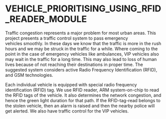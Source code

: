 # VEHICLE_PRIORITISING_USING_RFID_READER_MODULE


Traffic congestion represents a major problem for most urban areas. 
This project presents a traffic control system to pass emergency   
vehicles smoothly. In these days we know that the traffic is more in the
rush hours and we may be struck  in the traffic for a while. Where coming to the 
point in the case of emergency vehicles like ambulances, VIP vehicles also may wait
in the traffic for a long time. This may also lead to loss of human lives 
because of not reaching their destinations in proper time. The suggested 
system considers active Radio Frequency Identification (RFID), and GSM technologies. 


Each individual vehicle is equipped with special radio frequency identification (RFID) tag.
We use RFID reader, ARM system-on-chip to read the RFID tags of the vehicle.
It also determines the network congestion, and hence the green light duration for that path. 
If the RFID-tag-read belongs to the stolen vehicle, then an alarm is raised and 
then the nearby police will get alerted. We also have traffic control for the VIP vehicles. 
